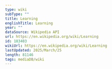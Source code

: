 ```yaml
---
type: wiki
subType: ""
title: Learning
englishTitle: Learning
year: ""
dataSource: Wikipedia API
url: https://en.wikipedia.org/wiki/Learning
id: 183403
wikiUrl: https://en.wikipedia.org/wiki/Learning
lastUpdated: 2025/March/25
length: 81146
tags: mediaDB/wiki
---
```

